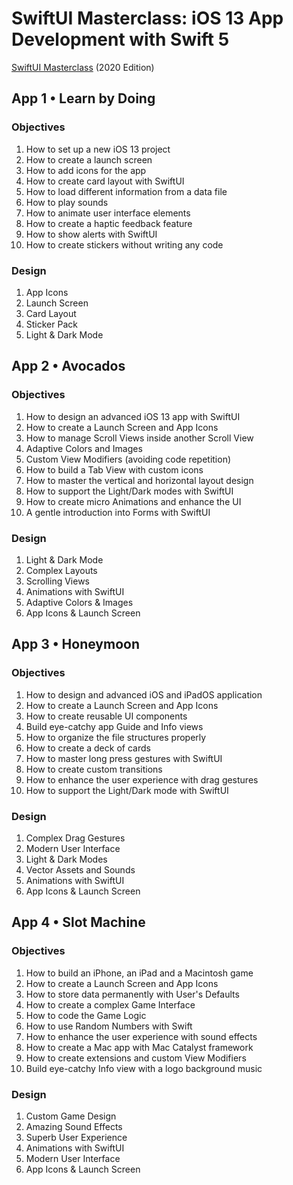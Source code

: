 # SwiftUI Masterclass: iOS 13 App Development with Swift 5

[SwiftUI Masterclass](https://www.udemy.com/course/swiftui-masterclass-course-ios-development-with-swift/) (2020 Edition)

## App 1 • Learn by Doing

### Objectives

1. How to set up a new iOS 13 project
2. How to create a launch screen
3. How to add icons for the app
4. How to create card layout with SwiftUI
5. How to load different information from a data file
6. How to play sounds
7. How to animate user interface elements
8. How to create a haptic feedback feature
9. How to show alerts with SwiftUI
10. How to create stickers without writing any code

### Design

1. App Icons
2. Launch Screen
3. Card Layout
4. Sticker Pack
5. Light & Dark Mode

## App 2 • Avocados

### Objectives

1. How to design an advanced iOS 13 app with SwiftUI
2. How to create a Launch Screen and App Icons
3. How to manage Scroll Views inside another Scroll View
4. Adaptive Colors and Images
5. Custom View Modifiers (avoiding code repetition)
6. How to build a Tab View with custom icons
7. How to master the vertical and horizontal layout design
8. How to support the Light/Dark modes with SwiftUI
9. How to create micro Animations and enhance the UI
10. A gentle introduction into Forms with SwiftUI

### Design

1. Light & Dark Mode
2. Complex Layouts
3. Scrolling Views
4. Animations with SwiftUI
5. Adaptive Colors & Images
6. App Icons & Launch Screen

## App 3 • Honeymoon

### Objectives

1. How to design and advanced iOS and iPadOS application
2. How to create a Launch Screen and App Icons
3. How to create reusable UI components
4. Build eye-catchy app Guide and Info views
5. How to organize the file structures properly
6. How to create a deck of cards
7. How to master long press gestures with SwiftUI
8. How to create custom transitions
9. How to enhance the user experience with drag gestures
10. How to support the Light/Dark mode with SwiftUI

### Design

1. Complex Drag Gestures
2. Modern User Interface
3. Light & Dark Modes
4. Vector Assets and Sounds
5. Animations with SwiftUI
6. App Icons & Launch Screen

## App 4 • Slot Machine

### Objectives

1. How to build an iPhone, an iPad and a Macintosh game
2. How to create a Launch Screen and App Icons
3. How to store data permanently with User's Defaults
4. How to create a complex Game Interface
5. How to code the Game Logic
6. How to use Random Numbers with Swift
7. How to enhance the user experience with sound effects
8. How to create a Mac app with Mac Catalyst framework
9. How to create extensions and custom View Modifiers
10. Build eye-catchy Info view with a logo background music

### Design

1. Custom Game Design
2. Amazing Sound Effects
3. Superb User Experience
4. Animations with SwiftUI
5. Modern User Interface
6. App Icons & Launch Screen
